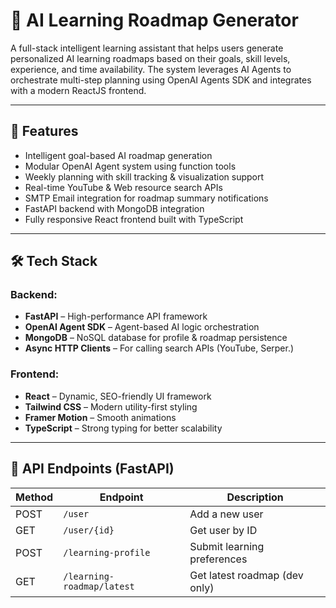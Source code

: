 # 🤖 AI Learning Roadmap Generator

A full-stack intelligent learning assistant that helps users generate personalized AI learning roadmaps based on their goals, skill levels, experience, and time availability. The system leverages AI Agents to orchestrate multi-step planning using OpenAI Agents SDK and integrates with a modern ReactJS frontend.

---

## 🚀 Features

-  Intelligent goal-based AI roadmap generation
-  Modular OpenAI Agent system using function tools
-  Weekly planning with skill tracking & visualization support
- Real-time YouTube & Web resource search APIs
- SMTP Email integration for roadmap summary notifications
-  FastAPI backend with MongoDB integration
-  Fully responsive React frontend built with TypeScript

---

## 🛠️ Tech Stack

### Backend:
- **FastAPI** – High-performance API framework
- **OpenAI Agent SDK** – Agent-based AI logic orchestration
- **MongoDB** – NoSQL database for profile & roadmap persistence
- **Async HTTP Clients** – For calling search APIs (YouTube, Serper.)

### Frontend:
- **React** – Dynamic, SEO-friendly UI framework
- **Tailwind CSS** – Modern utility-first styling
- **Framer Motion** – Smooth animations
- **TypeScript** – Strong typing for better scalability

---



## 📡 API Endpoints (FastAPI)

| Method | Endpoint                     | Description                       |
|--------|------------------------------|-----------------------------------|
| POST   | `/user`                      | Add a new user                    |
| GET    | `/user/{id}`                 | Get user by ID                    |
| POST   | `/learning-profile`          | Submit learning preferences       |
| GET    | `/learning-roadmap/latest`   | Get latest roadmap (dev only)     |


